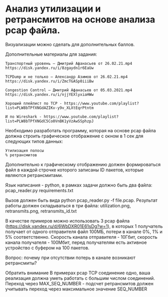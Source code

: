 # Анализ утилизации и ретрансмитов на основе анализа pcap файла.

Визуализации можно сделать для дополнительных баллов.

Дополнительные материалы для задания:

    Транспортный уровень – Дмитрий Афанасьев от 26.02.21.mp4 https://disk.yandex.ru/i/8zgaydn1r6EaUw

    TCPDump и не только – Александр Азимов от 26.02.21.mp4 https://disk.yandex.ru/i/ZmcTGASp0iiiBw

    Congestion Control – Дмитрий Афанасьев от 05.03.2021.mp4 https://disk.yandex.ru/i/njjYEXlyxiaHWw

    Хороший плейлист по TCP - https://www.youtube.com/playlist?list=PLW8bTPfXNGdAZIKv-y9v_XLXtEqrPtntm

    И по Wireshark - https://www.youtube.com/playlist?list=PLW8bTPfXNGdC5Co0VnBK1yVzAwSSphzpJ

Необходимо разработать программу, которая на основе pcap файла должна строить графическое отображение с окном в 1 сек для следующих типов данных:

    Утилизация полосы
    % ретрансмитов

Дополнительно к графическому отображению должен формироваться файл в каждой строчке которого записаны ID пакетов, которые являются ретрансмитами.

Язык написания - python, в рамках задачи должно быть два файла: pcap_reader.py requirements.txt

Вызов должен быть вида python pcap_reader.py -f file.pcap. Результат работы должен складываться в три файла: utilization.png, retransmits.png, retransmits_id.txt

В качестве примеров можно использовать 3 pcap файла (https://disk.yandex.ru/d/6WbDXR01E61sDg?w=1), в которых 1 получатель получает от одного отправителя файл 100МБ, потери в канале 0%, 1% и 5% соответственно. Скорость канала отправителя - 10Гбит, скорость канала получателя - 100Мбит, перед получателям есть активное устройство с буфером на 100 пакетов.

Вопрос: почему при отсутствии потерь в канале возникают ретрансмиты?

Обратить внимание В примерах pcap TCP соединение одно, ваша реализация должна уметь работать с большим числом соединений. Переход через MAX_SEQ_NUMBER - подсчет ретрансмитов должен учитывать переход через максимальное значение SEQ_NUMBER

